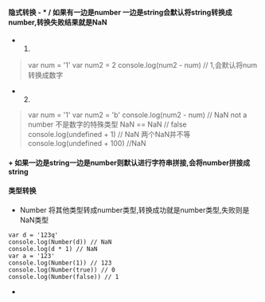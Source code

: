 #### 隐式转换 - * / 如果有一边是number 一边是string会默认将string转换成number,转换失败结果就是NaN
* 1.
> var num = '1'
> var num2 = 2
> console.log(num2 - num) // 1,会默认将num转换成数字

* 2.
> var num = '1'
> var num2 = 'b'
> console.log(num2 - num) // NaN not a number 不是数字的特殊类型 NaN == NaN // false
> console.log(undefined + 1) // NaN  两个NaN并不等
> console.log(undefined + 100) //NaN


#### + 如果一边是string一边是number则默认进行字符串拼接,会将number拼接成string

#### 类型转换
* Number 将其他类型转成number类型,转换成功就是number类型,失败则是NaN类型

```
var d = '123q'
console.log(Number(d)) // NaN
console.log(d * 1) // NaN
var a = '123'
console.log(Number(1)) // 123
console.log(Number(true)) // 0 
console.log(Number(false)) // 1
```
* 